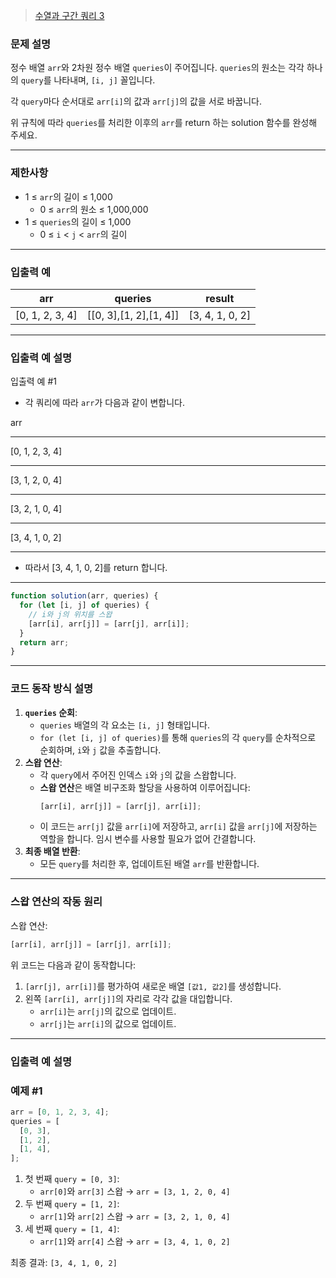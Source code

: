 > [수열과 구간 쿼리 3](https://school.programmers.co.kr/learn/courses/30/lessons/181924)

### **문제 설명**

정수 배열 `arr`와 2차원 정수 배열 `queries`이 주어집니다. `queries`의 원소는 각각 하나의 `query`를 나타내며, `[i, j]` 꼴입니다.

각 `query`마다 순서대로 `arr[i]`의 값과 `arr[j]`의 값을 서로 바꿉니다.

위 규칙에 따라 `queries`를 처리한 이후의 `arr`를 return 하는 solution 함수를 완성해 주세요.

---

### 제한사항

- 1 ≤ `arr`의 길이 ≤ 1,000
  - 0 ≤ `arr`의 원소 ≤ 1,000,000
- 1 ≤ `queries`의 길이 ≤ 1,000
  - 0 ≤ `i` < `j` < `arr`의 길이

---

### 입출력 예

| arr             | queries                | result          |
| --------------- | ---------------------- | --------------- |
| [0, 1, 2, 3, 4] | [[0, 3],[1, 2],[1, 4]] | [3, 4, 1, 0, 2] |

---

### 입출력 예 설명

입출력 예 #1

- 각 쿼리에 따라 `arr`가 다음과 같이 변합니다.

arr

---

[0, 1, 2, 3, 4]

---

[3, 1, 2, 0, 4]

---

[3, 2, 1, 0, 4]

---

[3, 4, 1, 0, 2]

---

- 따라서 [3, 4, 1, 0, 2]를 return 합니다.

---

```jsx
function solution(arr, queries) {
  for (let [i, j] of queries) {
    // i와 j의 위치를 스왑
    [arr[i], arr[j]] = [arr[j], arr[i]];
  }
  return arr;
}
```

---

### 코드 동작 방식 설명

1. **`queries` 순회**:
   - `queries` 배열의 각 요소는 `[i, j]` 형태입니다.
   - `for (let [i, j] of queries)`를 통해 `queries`의 각 `query`를 순차적으로 순회하며, `i`와 `j` 값을 추출합니다.
2. **스왑 연산**:
   - 각 `query`에서 주어진 인덱스 `i`와 `j`의 값을 스왑합니다.
   - **스왑 연산**은 배열 비구조화 할당을 사용하여 이루어집니다:
     ```jsx
     [arr[i], arr[j]] = [arr[j], arr[i]];
     ```
   - 이 코드는 `arr[j]` 값을 `arr[i]`에 저장하고, `arr[i]` 값을 `arr[j]`에 저장하는 역할을 합니다. 임시 변수를 사용할 필요가 없어 간결합니다.
3. **최종 배열 반환**:
   - 모든 `query`를 처리한 후, 업데이트된 배열 `arr`를 반환합니다.

---

### 스왑 연산의 작동 원리

스왑 연산:

```jsx
[arr[i], arr[j]] = [arr[j], arr[i]];
```

위 코드는 다음과 같이 동작합니다:

1. `[arr[j], arr[i]]`를 평가하여 새로운 배열 `[값1, 값2]`를 생성합니다.
2. 왼쪽 `[arr[i], arr[j]]`의 자리로 각각 값을 대입합니다.
   - `arr[i]`는 `arr[j]`의 값으로 업데이트.
   - `arr[j]`는 `arr[i]`의 값으로 업데이트.

---

### 입출력 예 설명

### 예제 #1

```jsx
arr = [0, 1, 2, 3, 4];
queries = [
  [0, 3],
  [1, 2],
  [1, 4],
];
```

1. 첫 번째 `query = [0, 3]`:
   - `arr[0]`와 `arr[3]` 스왑 → `arr = [3, 1, 2, 0, 4]`
2. 두 번째 `query = [1, 2]`:
   - `arr[1]`와 `arr[2]` 스왑 → `arr = [3, 2, 1, 0, 4]`
3. 세 번째 `query = [1, 4]`:
   - `arr[1]`와 `arr[4]` 스왑 → `arr = [3, 4, 1, 0, 2]`

최종 결과: `[3, 4, 1, 0, 2]`
